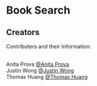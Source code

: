 # Book Search


## Creators

Contributers and their Information:

<br>Anita Prova [@Anita Prova](https://www.linkedin.com/in/anita-prova-950322245)
<br>Justin Wong [@Justin Wong](https://www.linkedin.com/in/justinw21)
<br>Thomas Huang [@Thomas Huang](https://www.linkedin.com/in/thomashuang0)
